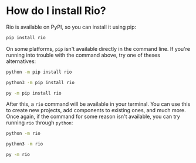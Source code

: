 # How do I install Rio?

Rio is available on PyPI, so you can install it using pip:

```bash
pip install rio
```

On some platforms, `pip` isn't available directly in the command line. If you're
running into trouble with the command above, try one of theses alternatives:

```bash
python -m pip install rio
```

```bash
python3 -m pip install rio
```

```bash
py -m pip install rio
```

After this, a `rio` command will be available in your terminal. You can use this
to create new projects, add components to existing ones, and much more. Once
again, if the command for some reason isn't available, you can try running `rio`
through `python`:

```bash
python -m rio
```

```bash
python3 -m rio
```

```bash
py -m rio
```

